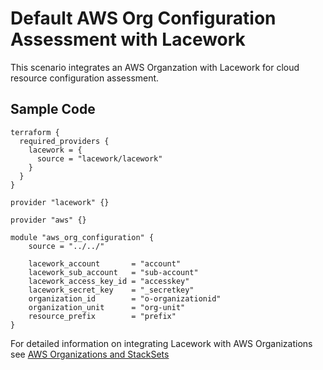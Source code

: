 # Default AWS Org Configuration Assessment with Lacework

This scenario integrates an AWS Organzation with Lacework for cloud resource configuration assessment.

## Sample Code

```hcl
terraform {
  required_providers {
    lacework = {
      source = "lacework/lacework"
    }
  }
}

provider "lacework" {}

provider "aws" {}

module "aws_org_configuration" {
    source = "../../"

    lacework_account       = "account"
    lacework_sub_account   = "sub-account"
    lacework_access_key_id = "accesskey"
    lacework_secret_key    = "_secretkey"
    organization_id        = "o-organizationid"
    organization_unit      = "org-unit"
    resource_prefix        = "prefix"
}
```

For detailed information on integrating Lacework with AWS Organizations see [AWS Organizations and StackSets](https://docs.lacework.net/onboarding/aws-integration-with-cloudformation#aws-organizations-and-stacksets)